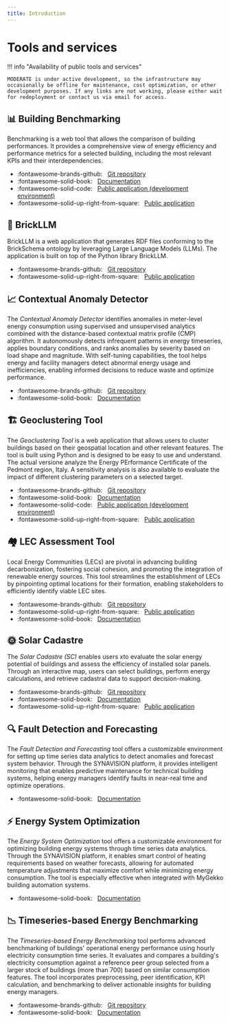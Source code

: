```yaml
---
title: Introduction
---
```


# Tools and services

!!! info "Availability of public tools and services"

    MODERATE is under active development, so the infrastructure may occasionally be offline for maintenance, cost optimization, or other development purposes. If any links are not working, please either wait for redeployment or contact us via email for access.

## 📊 Building Benchmarking

Benchmarking is a web tool that allows the comparison of building performances. It provides a comprehensive view of energy efficiency and performance metrics for a selected building, including the most relevant KPIs and their interdependencies.

- :fontawesome-brands-github: &nbsp; [Git repository](https://github.com/MODERATE-Project/MODERATE_building_benchmarking)
- :fontawesome-solid-book: &nbsp; [Documentation](benchmarking.md)
- :fontawesome-solid-code: &nbsp; [Public application (development environment)](https://tools.eeb.eurac.edu/building_benchmarking/)
- :fontawesome-solid-up-right-from-square: &nbsp; [Public application](https://building.staging.moderate.cloud/building_benchmarking/)

## 🧠 BrickLLM

BrickLLM is a web application that generates RDF files conforming to the BrickSchema ontology by leveraging Large Language Models (LLMs). The application is built on top of the Python library BrickLLM.

- :fontawesome-brands-github: &nbsp; [Git repository](https://github.com/EURAC-EEBgroup/BrickLLM-App)
- :fontawesome-solid-up-right-from-square: &nbsp; [Public application](https://brick.staging.moderate.cloud/brickllm/)


## 📈 Contextual Anomaly Detector

The _Contextual Anomaly Detector_ identifies anomalies in meter-level energy consumption using supervised and unsupervised analytics combined with the distance-based contextual matrix profile (CMP) algorithm. It autonomously detects infrequent patterns in energy timeseries, applies boundary conditions, and ranks anomalies by severity based on load shape and magnitude. With self-tuning capabilities, the tool helps energy and facility managers detect abnormal energy usage and inefficiencies, enabling informed decisions to reduce waste and optimize performance.

- :fontawesome-brands-github: &nbsp; [Git repository](https://github.com/MODERATE-Project/contextual-anomaly-detector)
- :fontawesome-solid-book: &nbsp; [Documentation](cmp.md)

## 🏗️ Geoclustering Tool

The _Geoclustering Tool_ is a web application that allows users to cluster buildings based on their geospatial location and other relevant features. The tool is built using Python and is designed to be easy to use and understand. 
The actual versione analyze the Energy PErformance Certificate of the Pedmont region, Italy.
A sensitivity analysis is also available to evaluate the impact of different clustering parameters on a selected target.

- :fontawesome-brands-github: &nbsp; [Git repository](https://github.com/MODERATE-Project/geoclustering_sensitivity_analysis)
- :fontawesome-solid-book: &nbsp; [Documentation](geoclustering_tools.md)
- :fontawesome-solid-code: &nbsp; [Public application (development environment)](https://tools.eeb.eurac.edu/epc_clustering/piemonte/)  
- :fontawesome-solid-up-right-from-square: &nbsp; [Public application](https://tools.eeb.eurac.edu/epc_clustering/piemonte/)


## 🏘️ LEC Assessment Tool

Local Energy Communities (LECs) are pivotal in advancing building decarbonization, fostering social cohesion, and promoting the integration of renewable energy sources. This tool streamlines the establishment of LECs by pinpointing optimal locations for their formation, enabling stakeholders to efficiently identify viable LEC sites.

- :fontawesome-brands-github: &nbsp; [Git repository](https://github.com/MODERATE-Project/lec-location-assessment-tool)
- :fontawesome-solid-up-right-from-square: &nbsp; [Public application](https://lec.staging.moderate.cloud/)
- :fontawesome-solid-book: &nbsp; [Documentation](lec.md)


## 🌞 Solar Cadastre

The _Solar Cadastre (SC)_ enables users xto evaluate the solar energy potential of buildings and assess the efficiency of installed solar panels. Through an interactive map, users can select buildings, perform energy calculations, and retrieve cadastral data to support decision-making.

- :fontawesome-brands-github: &nbsp; [Git repository](https://github.com/MODERATE-Project/solar-cadastre)
- :fontawesome-solid-book: &nbsp; [Documentation](solar-cadastre.md)
- :fontawesome-solid-up-right-from-square: &nbsp; [Public application](https://solar.staging.moderate.cloud/)

## 🔍 Fault Detection and Forecasting

The _Fault Detection and Forecasting_ tool offers a customizable environment for setting up time series data analytics to detect anomalies and forecast system behavior. Through the SYNAVISION platform, it provides intelligent monitoring that enables predictive maintenance for technical building systems, helping energy managers identify faults in near-real time and optimize operations.

- :fontawesome-solid-book: &nbsp; [Documentation](fdf_A1.1.md)

## ⚡ Energy System Optimization

The _Energy System Optimization_ tool offers a customizable environment for optimizing building energy systems through time series data analytics. Through the SYNAVISION platform, it enables smart control of heating requirements based on weather forecasts, allowing for automated temperature adjustments that maximize comfort while minimizing energy consumption. The tool is especially effective when integrated with MyGekko building automation systems.

- :fontawesome-solid-book: &nbsp; [Documentation](eso_A1.2.md)

## 📉 Timeseries-based Energy Benchmarking

The _Timeseries-based Energy Benchmarking_ tool performs advanced benchmarking of buildings' operational energy performance using hourly electricity consumption time series. It evaluates and compares a building's electricity consumption against a reference peer group selected from a larger stock of buildings (more than 700) based on similar consumption features. The tool incorporates preprocessing, peer identification, KPI calculation, and benchmarking to deliver actionable insights for building energy managers.

- :fontawesome-brands-github: &nbsp; [Git repository](https://github.com/baeda-polito/TimeseriesEnergyBenchmarking)
- :fontawesome-solid-book: &nbsp; [Documentation](benchmarking_timeseries.md)
